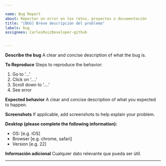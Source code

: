 ```yaml
---

name: Bug Report
about: Reportar un error en los retos, proyectos o documentación
title: "[BUG] Breve descripción del problema"
labels: bug
assignees: CarlesRuizDeveloper-github


---
```


**Describe the bug**
A clear and concise description of what the bug is.

**To Reproduce**
Steps to reproduce the behavior:
1. Go to '...'
2. Click on '....'
3. Scroll down to '....'
4. See error

**Expected behavior**
A clear and concise description of what you expected to happen.

**Screenshots**
If applicable, add screenshots to help explain your problem.

**Desktop (please complete the following information):**
 - OS: [e.g. iOS]
 - Browser [e.g. chrome, safari]
 - Version [e.g. 22]


**Información adicional**
Cualquier dato relevante que pueda ser útil.

---

